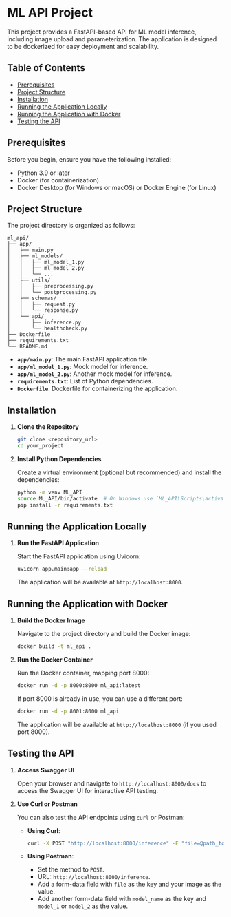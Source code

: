 # ML API Project

This project provides a FastAPI-based API for ML model inference, including image upload and parameterization. The application is designed to be dockerized for easy deployment and scalability.

## Table of Contents

- [Prerequisites](#prerequisites)
- [Project Structure](#project-structure)
- [Installation](#installation)
- [Running the Application Locally](#running-the-application-locally)
- [Running the Application with Docker](#running-the-application-with-docker)
- [Testing the API](#testing-the-api)

## Prerequisites

Before you begin, ensure you have the following installed:

- Python 3.9 or later
- Docker (for containerization)
- Docker Desktop (for Windows or macOS) or Docker Engine (for Linux)

## Project Structure

The project directory is organized as follows:

```
ml_api/
├── app/
│   ├── main.py
│   ├── ml_models/
│   │   ├── ml_model_1.py
│   │   ├── ml_model_2.py
│   │   └── ...
│   ├── utils/
│   │   ├── preprocessing.py
│   │   └── postprocessing.py
│   ├── schemas/
│   │   ├── request.py
│   │   └── response.py
│   └── api/
│       ├── inference.py
│       └── healthcheck.py
├── Dockerfile
├── requirements.txt
└── README.md
```

- **`app/main.py`**: The main FastAPI application file.
- **`app/ml_model_1.py`**: Mock model for inference.
- **`app/ml_model_2.py`**: Another mock model for inference.
- **`requirements.txt`**: List of Python dependencies.
- **`Dockerfile`**: Dockerfile for containerizing the application.

## Installation

1. **Clone the Repository**

   ```bash
   git clone <repository_url>
   cd your_project
   ```

2. **Install Python Dependencies**

   Create a virtual environment (optional but recommended) and install the dependencies:

   ```bash
   python -m venv ML_API
   source ML_API/bin/activate  # On Windows use `ML_API\Scripts\activate`
   pip install -r requirements.txt
   ```

## Running the Application Locally

1. **Run the FastAPI Application**

   Start the FastAPI application using Uvicorn:

   ```bash
   uvicorn app.main:app --reload
   ```

   The application will be available at `http://localhost:8000`.

## Running the Application with Docker

1. **Build the Docker Image**

   Navigate to the project directory and build the Docker image:

   ```bash
   docker build -t ml_api .
   ```

2. **Run the Docker Container**

   Run the Docker container, mapping port 8000:

   ```bash
   docker run -d -p 8000:8000 ml_api:latest
   ```

   If port 8000 is already in use, you can use a different port:

   ```bash
   docker run -d -p 8001:8000 ml_api
   ```

   The application will be available at `http://localhost:8000` (if you used port 8000).

## Testing the API

1. **Access Swagger UI**

   Open your browser and navigate to `http://localhost:8000/docs` to access the Swagger UI for interactive API testing.

2. **Use Curl or Postman**

   You can also test the API endpoints using `curl` or Postman:

   - **Using Curl**:

     ```bash
     curl -X POST "http://localhost:8000/inference" -F "file=@path_to_your_image.jpg" -F "model_name=ml_model_1"
     ```

   - **Using Postman**:

     - Set the method to `POST`.
     - URL: `http://localhost:8000/inference`.
     - Add a form-data field with `file` as the key and your image as the value.
     - Add another form-data field with `model_name` as the key and `model_1` or `model_2` as the value.


